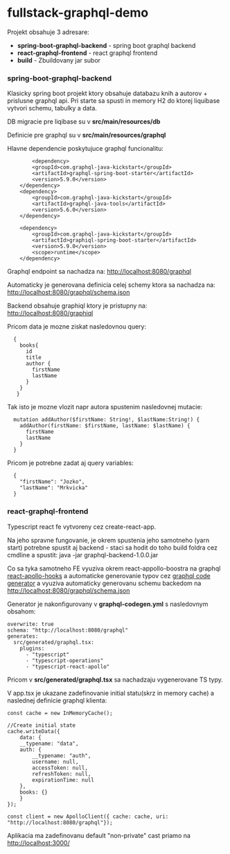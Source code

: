 # fullstack-graphql-demo

Projekt obsahuje 3 adresare:

* **spring-boot-graphql-backend** - spring boot graphql backend
* **react-graphql-frontend** - react graphql frontend
* **build** - Zbuildovany jar subor


### spring-boot-graphql-backend

Klasicky spring boot projekt ktory obsahuje databazu knih a autorov + prislusne graphql api.
Pri starte sa spusti in memory H2 do ktorej liquibase vytvori schemu, tabulky a data.

DB migracie pre liqibase su v **src/main/resources/db**

Definicie pre graphql su v **src/main/resources/graphql**

Hlavne dependencie poskytujuce graphql funcionalitu:

    		<dependency>
			<groupId>com.graphql-java-kickstart</groupId>
			<artifactId>graphql-spring-boot-starter</artifactId>
			<version>5.9.0</version>
		</dependency>
		<dependency>
			<groupId>com.graphql-java-kickstart</groupId>
			<artifactId>graphql-java-tools</artifactId>
			<version>5.6.0</version>
		</dependency>

		<dependency>
			<groupId>com.graphql-java-kickstart</groupId>
			<artifactId>graphiql-spring-boot-starter</artifactId>
			<version>5.9.0</version>
			<scope>runtime</scope>
		</dependency>

Graphql endpoint sa nachadza na: [http://localhost:8080/graphql](http://localhost:8080/graphql)

Automaticky je generovana definicia celej schemy ktora sa nachadza na: [http://localhost:8080/graphql/schema.json](http://localhost:8080/graphql/schema.json)




Backend obsahuje graphiql ktory je pristupny na: [http://localhost:8080/graphiql](http://localhost:8080/graphiql)

Pricom data je mozne ziskat nasledovnou query:

      {
        books{
          id
          title
          author {
            firstName
            lastName
          }
        }
       }

Tak isto je mozne vlozit napr autora spustenim nasledovnej mutacie:

      mutation addAuthor($firstName: String!, $lastName:String!) {
        addAuthor(firstName: $firstName, lastName: $lastName) {
          firstName
          lastName
        }
      }

Pricom je potrebne zadat aj query variables:
      
      {
        "firstName": "Jozko",
        "lastName": "Mrkvicka"
      }
      

### react-graphql-frontend

Typescript react fe vytvoreny cez create-react-app.

Na jeho spravne fungovanie, je okrem spustenia jeho samotneho (yarn start) potrebne spustit aj backend - staci sa hodit do toho build foldra cez cmdline a spustit: java -jar graphql-backend-1.0.0.jar

Co sa tyka samotneho FE vyuziva okrem react-appollo-boostra na graphql [react-apollo-hooks](https://github.com/trojanowski/react-apollo-hooks) a automaticke generovanie typov cez [graphql code generator](https://graphql-code-generator.com/) a vyuziva automaticky generovanu schemu backedom na [http://localhost:8080/graphql/schema.json](http://localhost:8080/graphql/schema.json)

Generator je nakonfigurovany v **graphql-codegen.yml** s nasledovnym obsahom:

	overwrite: true
	schema: "http://localhost:8080/graphql"
	generates:
	  src/generated/graphql.tsx:
	    plugins:
	      - "typescript"
	      - "typescript-operations"
	      - "typescript-react-apollo"
	      
Pricom v **src/generated/graphql.tsx** sa nachadzaju vygenerovane TS typy.

V app.tsx je ukazane zadefinovanie initial statu(skrz in memory cache) a naslednej definicie graphql klienta:

	const cache = new InMemoryCache();

	//Create initial state
	cache.writeData({
	    data: {
		__typename: "data",
		auth: {
		    __typename: "auth",
		    username: null,
		    accessToken: null,
		    refreshToken: null,
		    expirationTime: null
		},
		books: {}
	    }
	});

	const client = new ApolloClient({ cache: cache, uri: "http://localhost:8080/graphql"});
	
Aplikacia ma zadefinovanu default "non-private" cast priamo na [http://localhost:3000/](http://localhost:3000/) 	





